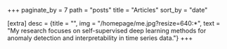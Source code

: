 +++
paginate_by = 7
path = "posts"
title = "Articles"
sort_by = "date"

[extra]
desc = {title = "", img = "/homepage/me.jpg?resize=640:*", text = "My research focuses on self-supervised deep learning methods for anomaly detection and interpretability in time series data."}
+++
